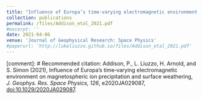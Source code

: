 ```yaml
---
title: "Influence of Europa’s time‐varying electromagnetic environment on magnetospheric ion precipitation and surface weathering"
collection: publications
permalink: /files/Addison_etal_2021.pdf
#excerpt: ''
date: 2021-04-06
venue: 'Journal of Geophysical Research: Space Physics'
#paperurl: 'http://lukeliuzzo.github.io/files/Addison_etal_2021.pdf'
---
```


[comment]: # Recommended citation: Addison, P., L. Liuzzo, H. Arnold, and S. Simon (2021), Influence of Europa’s time‐varying electromagnetic environment on magnetospheric ion precipitation and surface weathering, <i>J. Geophys. Res. Space Physics, 126</i>, e2020JA029087, [doi:10.1029/2020JA029087](https://doi.org/10.1029/2020JA029087).
